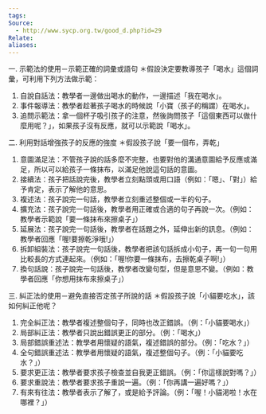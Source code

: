 ```yaml
---
tags: 
Source:
  - http://www.sycp.org.tw/good_d.php?id=29
Relate: 
aliases:
---
```

一. 示範法的使用－示範正確的詞彙或語句
＊假設決定要教導孩子「喝水」這個詞彙，可利用下列方法做示範：
1. 自說自話法：教學者一邊做出喝水的動作，一邊描述「我在喝水」。
2. 事件報導法：教學者趁著孩子喝水的時候說「小寶（孩子的稱謂）在喝水」。
3. 追問示範法：拿一個杯子吸引孩子的注意，然後詢問孩子「這個東西可以做什麼用呢？」，如果孩子沒有反應，就可以示範說「喝水」。

二. 利用對話增強孩子的反應的強度
＊假設孩子說「要一個布，弄乾」
1. 意圖滿足法：不管孩子說的話多麼不完整，也要對他的溝通意圖給予反應或滿足，所以可以給孩子一條抹布，以滿足他說這句話的意圖。
2. 接續法：孩子把話說完後，教學者立刻點頭或用口語（例如：「嗯」、「對」）給予肯定，表示了解他的意思。
3. 複述法：孩子說完一句話，教學者立刻重述整個或一半的句子。
4. 擴充法：孩子說完一句話後，教學者用正確或合適的句子再說一次。（例如：教學者示範說「要一條抹布來擦桌子」）
5. 延展法：孩子說完一句話後，教學者在話題之外，延伸出新的訊息。（例如：教學者回應「喔!要擦乾淨哦!」）
6. 拆卸組裝法：孩子說完一句話後，教學者把該句話拆成小句子，再一句一句用比較長的方式連起來。（例如：「喔!你要一條抹布，去擦乾桌子啊!」）
7. 換句話說：孩子說完一句話後，教學者改變句型，但是意思不變。（例如：教學者回應「你想用抹布來擦桌子」）

三. 糾正法的使用－避免直接否定孩子所說的話
＊假設孩子說「小貓要吃水」，該如何糾正他呢？
1. 完全糾正法：教學者複述整個句子，同時也改正錯誤。（例：「小貓要喝水」）
2. 局部糾正法：教學者只說出錯誤更正的部分。（例：「喝水」）
3. 局部錯誤重述法：教學者用懷疑的語氣，複述錯誤的部分。（例：「吃水？」）
4. 全句錯誤重述法：教學者用懷疑的語氣，複述整個句子。（例：「小貓要吃水？」）
5. 要求更正法：教學者要求孩子檢查並自我更正錯誤。（例：「你這樣說對嗎？」）
6. 要求重說法：教學者要求孩子重說一遍。（例：「你再講一遍好嗎？」）
7. 有來有往法：教學者表示了解了，或是給予評論。（例：「喔！小貓渇啦！水在哪裡？」）